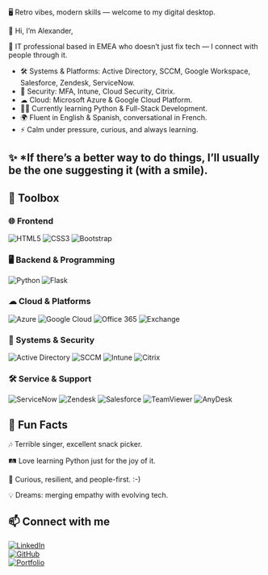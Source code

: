 
🖥 Retro vibes, modern skills — welcome to my digital desktop.

👋 Hi, I’m Alexander, 

💾 IT professional based in EMEA who doesn’t just fix tech — I connect with people through it.  

- 🛠️ Systems & Platforms: Active Directory, SCCM, Google Workspace, Salesforce, Zendesk, ServiceNow.  
- 🔐 Security: MFA, Intune, Cloud Security, Citrix.  
- ☁ Cloud: Microsoft Azure & Google Cloud Platform.  
- 🧑‍💻 Currently learning Python & Full-Stack Development.  
- 🌍 Fluent in English & Spanish, conversational in French.  
- ⚡ Calm under pressure, curious, and always learning.

 ## ✨ *If there’s a better way to do things, I’ll usually be the one suggesting it (with a smile).


## 🧰 Toolbox

### 🌐 Frontend
![HTML5](https://img.shields.io/badge/HTML5-E34F26?style=for-the-badge&logo=html5&logoColor=white)
![CSS3](https://img.shields.io/badge/CSS3-1572B6?style=for-the-badge&logo=css3&logoColor=white)
![Bootstrap](https://img.shields.io/badge/Bootstrap-7952B3?style=for-the-badge&logo=bootstrap&logoColor=white)

### 🖥️ Backend & Programming
![Python](https://img.shields.io/badge/Python-3776AB?style=for-the-badge&logo=python&logoColor=white)
![Flask](https://img.shields.io/badge/Flask-000000?style=for-the-badge&logo=flask&logoColor=white)

### ☁ Cloud & Platforms
![Azure](https://img.shields.io/badge/Microsoft_Azure-0078D4?style=for-the-badge&logo=microsoftazure&logoColor=white)
![Google Cloud](https://img.shields.io/badge/Google_Cloud-4285F4?style=for-the-badge&logo=googlecloud&logoColor=white)
![Office 365](https://img.shields.io/badge/Office_365-D83B01?style=for-the-badge&logo=microsoftoffice&logoColor=white)
![Exchange](https://img.shields.io/badge/Microsoft_Exchange-0078D4?style=for-the-badge&logo=microsoftexchange&logoColor=white)

### 🔧 Systems & Security
![Active Directory](https://img.shields.io/badge/Active_Directory-003366?style=for-the-badge&logo=windows&logoColor=white)
![SCCM](https://img.shields.io/badge/SCCM-0078D4?style=for-the-badge&logo=windows&logoColor=white)
![Intune](https://img.shields.io/badge/Intune-0078D4?style=for-the-badge&logo=microsoft&logoColor=white)
![Citrix](https://img.shields.io/badge/Citrix-2A2D34?style=for-the-badge&logo=citrix&logoColor=white)

### 🛠 Service & Support
![ServiceNow](https://img.shields.io/badge/ServiceNow-1BB55C?style=for-the-badge&logo=servicenow&logoColor=white)
![Zendesk](https://img.shields.io/badge/Zendesk-03363D?style=for-the-badge&logo=zendesk&logoColor=white)
![Salesforce](https://img.shields.io/badge/Salesforce-00A1E0?style=for-the-badge&logo=salesforce&logoColor=white)
![TeamViewer](https://img.shields.io/badge/TeamViewer-004680?style=for-the-badge&logo=teamviewer&logoColor=white)
![AnyDesk](https://img.shields.io/badge/AnyDesk-EF443B?style=for-the-badge&logo=anydesk&logoColor=white)




## 🎯 Fun Facts

🎶 Terrible singer, excellent snack picker.

🛤️ Love learning Python just for the joy of it.

🌱 Curious, resilient, and people-first.  :-)

💡 Dreams: merging empathy with evolving tech.



## 📫 Connect with me

[![LinkedIn](https://img.shields.io/badge/LinkedIn-0A66C2?style=for-the-badge&logo=linkedin&logoColor=white)](https://www.linkedin.com/in/alexanderdarienpinedamartinez/)  
[![GitHub](https://img.shields.io/badge/GitHub-100000?style=for-the-badge&logo=github&logoColor=white)](https://github.com/alexanderdarienpinedamartinez)  
[![Portfolio](https://img.shields.io/badge/Portfolio-5F9272?style=for-the-badge&logo=windowsterminal&logoColor=white)](https://alexanderdarienpinedamartinez.pythonanywhere.com/)  
